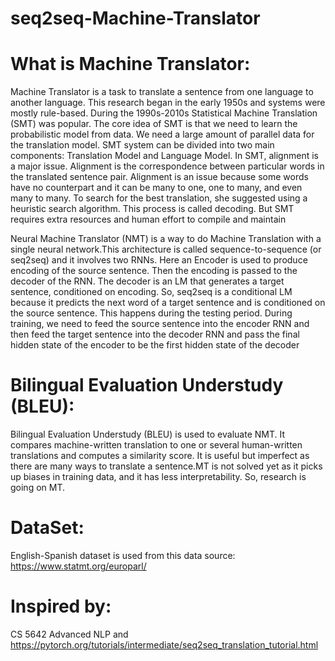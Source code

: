 # seq2seq-Machine-Translator

# What is Machine Translator:
Machine Translator is a task to translate a sentence from one language to another language. This research began in the early 1950s and systems were mostly rule-based. During the 1990s-2010s Statistical Machine Translation (SMT) was popular. The core idea of SMT is that we need to learn the probabilistic model from data. We need a large amount of parallel data for the translation model. SMT system can be divided into two main components: Translation Model and Language Model. In SMT, alignment is a major issue. Alignment is the correspondence between particular words in the translated sentence pair. Alignment is an issue because some words have no counterpart and it can be many to one, one to many, and even many to many. To search for the best translation, she suggested using a heuristic search algorithm. This process is called decoding. But SMT requires extra resources and human effort to compile and maintain

Neural Machine Translator (NMT) is a way to do Machine Translation with a single neural network.This architecture is called sequence-to-sequence (or seq2seq) and it involves two RNNs. Here an Encoder is used to produce encoding of the source sentence. Then the encoding is passed to the decoder of the RNN. The decoder is an LM that generates a target sentence, conditioned on encoding. So, seq2seq is a conditional LM because it predicts the next word of a target sentence and is conditioned on the source sentence. This happens during the testing period. During training, we need to feed the source sentence into the encoder RNN and then feed the target sentence into the decoder RNN and pass the final hidden state of the encoder to be the first hidden state of the decoder

# Bilingual Evaluation Understudy (BLEU):
Bilingual Evaluation Understudy (BLEU) is used to evaluate NMT. It compares machine-written translation to one or several human-written translations and computes a similarity score. It is useful but imperfect as there are many ways to translate a sentence.MT is not solved yet as it picks up biases in training data, and it has less interpretability. So, research is going on MT.


# DataSet:
English-Spanish dataset is used from this data source: https://www.statmt.org/europarl/


# Inspired by:

CS 5642  Advanced NLP and https://pytorch.org/tutorials/intermediate/seq2seq_translation_tutorial.html 
